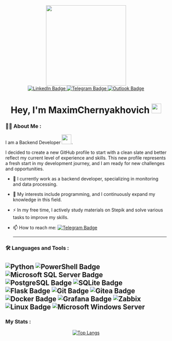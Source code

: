 <div id="header" align="center">
  <img src="https://media.giphy.com/media/ZVik7pBtu9dNS/giphy.gif" width="250"/>
</div>

<div id="badges" align="center">
  <a href="www.linkedin.com/in/maxim-chernyakhovich-16685b296">
    <img src="https://img.shields.io/badge/LinkedIn-blue?style=for-the-badge&logo=linkedin&logoColor=white" alt="LinkedIn Badge"/>
  <a/>
  <a href="https://t.me/maaxim">
    <img src="https://img.shields.io/badge/Telegram-blue?style=for-the-badge&logo=telegram&logoColor=white" alt="Telegram Badge"/>
  </a>
  <a href="mailto:maxim.chernyakhovich@outlook.com">
    <img src="https://img.shields.io/badge/outlook-blue?style=for-the-badge&logo=microsoft&logoColor=white" alt="Outlook Badge"/>
  </a>
</div>

<div align="center">
  <img src="https://komarev.com/ghpvc/?username=maximchernyakhovich&style=flat-square&color=blue" alt=""/>
  <h1>
    Hey, I'm MaximChernyakhovich
    <img src="https://media.giphy.com/media/hvRJCLFzcasrR4ia7z/giphy.gif" width="30px"/>
  </h1>
</div>

### :man_technologist: About Me :
I am a Backend Developer <img src="https://media.giphy.com/media/v1.Y2lkPTc5MGI3NjExdjVpeWg4YXB1NHRqd2U4N3J1Z2ZpZWRra3I1dGdibXd2YWtidjkyNSZlcD12MV9pbnRlcm5hbF9naWZfYnlfaWQmY3Q9cw/3iyKHMIKg5VWG6qHUm/giphy.gif" width="30">.

I decided to create a new GitHub profile to start with a clean slate and better reflect my current level of experience and skills. This new profile represents a fresh start in my development journey, and I am ready for new challenges and opportunities.

- :telescope: I currently work as a backend developer, specializing in monitoring and data processing.

- :seedling: My interests include programming, and I continuously expand my knowledge in this field.

- :zap: In my free time, I actively study materials on Stepik and solve various tasks to improve my skills.

- :mailbox: How to reach me: [![Telegram Badge](https://img.shields.io/badge/MaximChernyakhovich-blue?style=flat&logo=telegram&logoColor=white)](https://t.me/maaxim)

  ---

### :hammer_and_wrench: Languages and Tools :

![Python](https://img.shields.io/badge/python-3670A0?style=for-the-badge&logo=python&logoColor=ffdd54)
![PowerShell Badge](https://img.shields.io/badge/PowerShell-5391FE?logo=powershell&logoColor=fff&style=for-the-badge)
![Microsoft SQL Server Badge](https://img.shields.io/badge/Microsoft%20SQL%20Server-CC2927?logo=microsoftsqlserver&logoColor=fff&style=for-the-badge)
![PostgreSQL Badge](https://img.shields.io/badge/PostgreSQL-4169E1?logo=postgresql&logoColor=fff&style=for-the-badge)
![SQLite Badge](https://img.shields.io/badge/SQLite-003B57?logo=sqlite&logoColor=fff&style=for-the-badge)
![Flask Badge](https://img.shields.io/badge/Flask-000?logo=flask&logoColor=fff&style=for-the-badge)
![Git Badge](https://img.shields.io/badge/Git-F05032?logo=git&logoColor=fff&style=for-the-badge)
![Gitea Badge](https://img.shields.io/badge/Gitea-609926?logo=gitea&logoColor=fff&style=for-the-badge)
![Docker Badge](https://img.shields.io/badge/Docker-2496ED?logo=docker&logoColor=fff&style=for-the-badge)
![Grafana Badge](https://img.shields.io/badge/Grafana-F46800?logo=grafana&logoColor=fff&style=for-the-badge)
![Zabbix](https://img.shields.io/badge/zabbix-D14836?style=for-the-badge&logo=monitoring&logoColor=white)
![Linux Badge](https://img.shields.io/badge/Linux-FCC624?logo=linux&logoColor=000&style=for-the-badge)
![Microsoft Windows Server](https://img.shields.io/badge/Microsoft%20windows%20Server-CC2927?logo=microsoft&logoColor=fff&style=for-the-badge)
---

### My Stats :
<div align="center">

[![Top Langs](https://github-readme-stats.vercel.app/api/top-langs/?username=maximchernyakhovich&layout=compact&theme=vision-friendly-dark)](https://github.com/anuraghazra/github-readme-stats)

</div>
